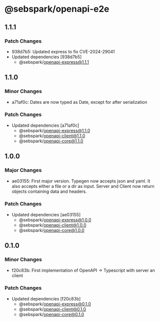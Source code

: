 # @sebspark/openapi-e2e

## 1.1.1

### Patch Changes

- 938d7b5: Updated express to fix CVE-2024-29041
- Updated dependencies [938d7b5]
  - @sebspark/openapi-express@1.1.1

## 1.1.0

### Minor Changes

- a71af0c: Dates are now typed as Date, except for after serialization

### Patch Changes

- Updated dependencies [a71af0c]
  - @sebspark/openapi-express@1.1.0
  - @sebspark/openapi-client@1.1.0
  - @sebspark/openapi-core@1.1.0

## 1.0.0

### Major Changes

- ae03155: First major version. Typegen now accepts json and yaml. It also accepts either a file or a dir as input. Server and Client now return objects containing data and headers.

### Patch Changes

- Updated dependencies [ae03155]
  - @sebspark/openapi-express@1.0.0
  - @sebspark/openapi-client@1.0.0
  - @sebspark/openapi-core@1.0.0

## 0.1.0

### Minor Changes

- f20c83b: First implementation of OpenAPI -> Typescript with server an client

### Patch Changes

- Updated dependencies [f20c83b]
  - @sebspark/openapi-express@0.1.0
  - @sebspark/openapi-client@0.1.0
  - @sebspark/openapi-core@0.1.0
